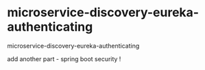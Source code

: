 # microservice-discovery-eureka-authenticating
microservice-discovery-eureka-authenticating

add another part - spring boot security !

